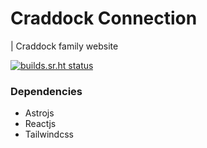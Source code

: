 # Craddock Connection
| Craddock family website

[![builds.sr.ht status](https://builds.sr.ht/~erikcraddock.svg)](https://builds.sr.ht/~erikcraddock?)

### Dependencies
* Astrojs
* Reactjs
* Tailwindcss

